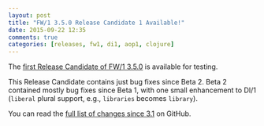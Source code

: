 ```yaml
---
layout: post
title: "FW/1 3.5.0 Release Candidate 1 Available!"
date: 2015-09-22 12:35
comments: true
categories: [releases, fw1, di1, aop1, clojure]
---
```

The [first Release Candidate of FW/1 3.5.0](https://github.com/framework-one/fw1/releases/tag/v3.5.0-rc1) is available for testing.

This Release Candidate contains just bug fixes since Beta 2. Beta 2 contained mostly bug fixes since Beta 1, with one small enhancement to DI/1 (`liberal` plural support, e.g., `libraries` becomes `library`).

You can read the [full list of changes since 3.1](https://github.com/framework-one/fw1/issues?q=is%3Aissue+milestone%3A3.5+is%3Aclosed) on GitHub.
